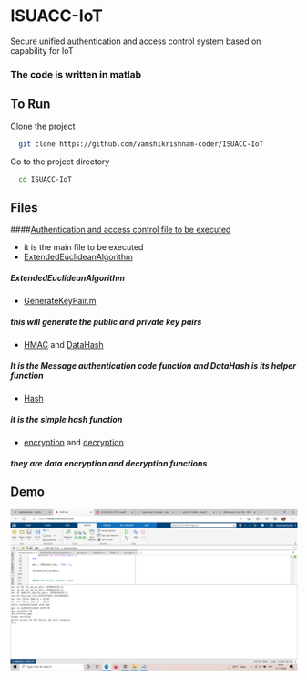 # ISUACC-IoT
Secure unified authentication and access control system based on capability for IoT

### The code is written in matlab 

##  To Run 

Clone the project

```bash
  git clone https://github.com/vamshikrishnam-coder/ISUACC-IoT
```

Go to the project directory

```bash
  cd ISUACC-IoT
```


## Files

####[Authentication and access control file to be executed](Authentication_and_AccessControl.m)
- it is the main file to be executed
- [ExtendedEuclideanAlgorithm](ExtendedEuclideanAlgorithm.m)
##### ExtendedEuclideanAlgorithm
- [GenerateKeyPair.m](GenerateKeyPair.m)
##### this will generate the public and private key pairs 
- [HMAC](HMAC.m)  and [DataHash](DataHash.m)
##### It is the Message authentication code function and DataHash is its helper function
- [Hash](hash.m)
##### it is the simple hash function 
- [encryption](encoder.m) and [decryption](decoder.m)
##### they are data encryption and decryption functions 


## Demo

![App Screenshot](ss.PNG)
